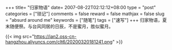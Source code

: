 +++
title= "归家物语"
date= 2007-08-22T02:12:12+08:00
type = "post"
categories = ["琐记"]
comments = false
reward = false
mathjax = false
slug = "absurd around me"
keywords = ["随笔"]
tags = ["速写"]
+++
归家物语，夏末随便祭。与台风同居的日辰，不是蜜月，胜似蜜月。
<!--more-->
{{< img src="https://ian2.oss-cn-hangzhou.aliyuncs.com/clt6/20200320181241.png" >}}